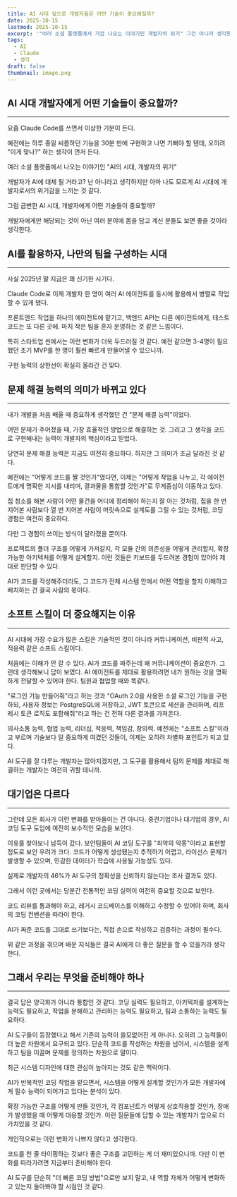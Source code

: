```yaml
---
title: AI 시대 앞으로 개발자들은 어떤 기술이 중요해질까?
date: 2025-10-15
lastmod: 2025-10-15
excerpt: '"여러 소셜 플랫폼에서 가끔 나오는 이야기인 개발자의 위기" 그건 아니라 생각했지만 아마 나도 모르게 AI시대에 개발자로써의 위기감을 느끼는 것 같다.'
tags:
  - AI
  - Claude
  - 생각
draft: false
thumbnail: image.png
---
```

## AI 시대 개발자에게 어떤 기술들이 중요할까?
---
요즘 Claude Code를 쓰면서 이상한 기분이 든다.

예전에는 하루 종일 씨름하던 기능을 30분 만에 구현하고 나면 기뻐야 할 텐데, 오히려 "이게 맞나?" 하는 생각이 먼저 든다.

여러 소셜 플랫폼에서 나오는 이야기인 "AI의 시대, 개발자의 위기"

개발자가 AI에 대체 될 거라고? 난 아니라고 생각하지만 아마 나도 모르게 AI 시대에 개발자로서의 위기감을 느끼는 것 같다.

그럼 급변한 AI 시대, 개발자에게 어떤 기술들이 중요할까?

개발자에게만 해당되는 것이 아닌 여러 분야에 몸을 담고 계신 분들도 보면 좋을 것이라 생각한다.
## AI를 활용하자, 나만의 팀을 구성하는 시대
---
사실 2025년 말 지금은 꽤 신기한 시기다.

Claude Code로 이제 개발자 한 명이 여러 AI 에이전트를 동시에 활용해서 병렬로 작업할 수 있게 됐다.

프론트엔드 작업을 하나의 에이전트에 맡기고, 백엔드 API는 다른 에이전트에게, 테스트 코드는 또 다른 곳에. 마치 작은 팀을 혼자 운영하는 것 같은 느낌이다.

특히 스타트업 씬에서는 이런 변화가 더욱 두드러질 것 같다.
예전 같으면 3-4명이 필요했던 초기 MVP를 한 명이 훨씬 빠르게 만들어낼 수 있으니까.

구현 능력의 상한선이 확실히 올라간 건 맞다.
## 문제 해결 능력의 의미가 바뀌고 있다
---
내가 개발을 처음 배울 때 중요하게 생각했던 건 "문제 해결 능력"이었다.

어떤 문제가 주어졌을 때, 가장 효율적인 방법으로 해결하는 것. 그리고 그 생각을 코드로 구현해내는 능력이 개발자의 핵심이라고 믿었다.

당연히 문제 해결 능력은 지금도 여전히 중요하다. 하지만 그 의미가 조금 달라진 것 같다.

예전에는 "어떻게 코드를 짤 것인가"였다면, 이제는 "어떻게 작업을 나누고, 각 에이전트에게 명확한 지시를 내리며, 결과물을 통합할 것인가"로 무게중심이 이동하고 있다.

집 청소를 해본 사람이 어떤 물건을 어디에 정리해야 하는지 잘 아는 것처럼, 집을 한 번 지어본 사람보다 열 번 지어본 사람이 머릿속으로 설계도를 그릴 수 있는 것처럼, 코딩 경험은 여전히 중요하다.

다만 그 경험이 쓰이는 방식이 달라졌을 뿐이다.

프로젝트의 폴더 구조를 어떻게 가져갈지, 각 모듈 간의 의존성을 어떻게 관리할지, 확장 가능한 아키텍처를 어떻게 설계할지. 이런 것들은 키보드를 두드려본 경험이 있어야 제대로 판단할 수 있다.

AI가 코드를 작성해주더라도, 그 코드가 전체 시스템 안에서 어떤 역할을 할지 이해하고 배치하는 건 결국 사람의 몫이다.
## 소프트 스킬이 더 중요해지는 이유
---
AI 시대에 가장 수요가 많은 스킬은 기술적인 것이 아니라 커뮤니케이션, 비판적 사고, 적응력 같은 소프트 스킬이다.

처음에는 이해가 안 갈 수 있다. AI가 코드를 짜주는데 왜 커뮤니케이션이 중요한가. 그런데 생각해보니 답이 보였다. AI 에이전트를 제대로 활용하려면 내가 원하는 것을 명확하게 전달할 수 있어야 한다. 팀원과 협업할 때와 똑같다.

"로그인 기능 만들어줘"라고 하는 것과 "OAuth 2.0을 사용한 소셜 로그인 기능을 구현하되, 사용자 정보는 PostgreSQL에 저장하고, JWT 토큰으로 세션을 관리하며, 리프레시 토큰 로직도 포함해줘"라고 하는 건 전혀 다른 결과를 가져온다.

의사소통 능력, 협업 능력, 리더십, 적응력, 책임감, 창의력. 예전에는 "소프트 스킬"이라고 부르며 기술보다 덜 중요하게 여겼던 것들이, 이제는 오히려 차별화 포인트가 되고 있다.

AI 도구를 잘 다루는 개발자는 많아지겠지만, 그 도구를 활용해서 팀의 문제를 제대로 해결하는 개발자는 여전히 귀할 테니까.
## 대기업은 다르다
---
그런데 모든 회사가 이런 변화를 받아들이는 건 아니다. 중견기업이나 대기업의 경우, AI 코딩 도구 도입에 여전히 보수적인 모습을 보인다.

이유를 찾아보니 납득이 갔다. 보안팀들이 AI 코딩 도구를 "최악의 악몽"이라고 표현할 정도로 보안 우려가 크다.
코드가 어떻게 생성됐는지 추적하기 어렵고, 라이선스 문제가 발생할 수 있으며, 민감한 데이터가 학습에 사용될 가능성도 있다.

실제로 개발자의 46%가 AI 도구의 정확성을 신뢰하지 않는다는 조사 결과도 있다.

그래서 이런 곳에서는 당분간 전통적인 코딩 실력이 여전히 중요할 것으로 보인다.

코드 리뷰를 통과해야 하고, 레거시 코드베이스를 이해하고 수정할 수 있어야 하며, 회사의 코딩 컨벤션을 따라야 한다.

AI가 짜준 코드를 그대로 쓰기보다는, 직접 손으로 작성하고 검증하는 과정이 필수다.

위 같은 과정을 겪으며 배운 지식들은 결국 AI에게 더 좋은 질문을 할 수 있을거라 생각한다.
## 그래서 우리는 무엇을 준비해야 하나
---
결국 답은 양극화가 아니라 통합인 것 같다. 코딩 실력도 필요하고, 아키텍처를 설계하는 능력도 필요하고, 작업을 분해하고 관리하는 능력도 필요하고, 팀과 소통하는 능력도 필요하다.

AI 도구들이 등장했다고 해서 기존의 능력이 쓸모없어진 게 아니다. 오히려 그 능력들이 더 높은 차원에서 요구되고 있다. 단순히 코드를 작성하는 차원을 넘어서, 시스템을 설계하고 팀을 이끌며 문제를 정의하는 차원으로 말이다.

최근 시스템 디자인에 대한 관심이 높아지는 것도 같은 맥락이다.

AI가 반복적인 코딩 작업을 맡으면서, 시스템을 어떻게 설계할 것인가가 모든 개발자에게 필수 능력이 되어가고 있다는 분석이 있다.

확장 가능한 구조를 어떻게 만들 것인가, 각 컴포넌트가 어떻게 상호작용할 것인가, 장애가 발생했을 때 어떻게 대응할 것인가. 이런 질문들에 답할 수 있는 개발자가 앞으로 더 가치있을 것 같다.

개인적으로는 이런 변화가 나쁘지 않다고 생각한다.

코드를 천 줄 타이핑하는 것보다 좋은 구조를 고민하는 게 더 재미있으니까. 다만 이 변화를 따라가려면 지금부터 준비해야 한다. 

AI 도구를 단순히 "더 빠른 코딩 방법"으로만 보지 말고, 내 역할 자체가 어떻게 변화하고 있는지 돌아봐야 할 시점인 것 같다.